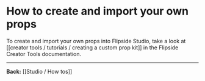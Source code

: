 # How to create and import your own props

To create and import your own props into Flipside Studio, take a look at [[creator tools / tutorials / creating a custom prop kit]] in the Flipside Creator Tools documentation.

---

**Back:** [[Studio / How tos]]
